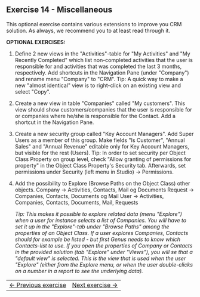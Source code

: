 ## Exercise 14 - Miscellaneous

This optional exercise contains various extensions to improve you CRM solution. As always, we recommend you to at least read through it.

**OPTIONAL EXERCISES:**

1. Define 2 new views in the "Activities"-table for "My Activities" and "My Recently Completed" which list non-completed activities that the user is responsible for and activities that was completed the last 3 months, respectively. Add shortcuts in the Navigation Pane (under "Company") and rename menu "Company" to "CRM".
   Tip: A quick way to make a new "almost identical" view is to right-click on an existing view and select "Copy".

2. Create a new view in table "Companies" called "My customers". This view should show customers/companies that the user is responsible for or companies where he/she is responsible for the Contact. Add a shortcut in the Navigation Pane.

3. Create a new security group called "Key Account Managers". Add Super Users as a member of this group. Make fields "Is Customer", "Annual Sales" and "Annual Revenue" editable only for Key Account Managers, but visible for the rest (Users).
   Tip: In order to set security per Object Class Property on group level, check "Allow granting of permissions for property" in the Object Class Property's Security tab. Afterwards, set permissions under Security (left menu in Studio) -> Permissions.

4. Add the possibility to Explore (Browse Paths on the Object Class) other objects.
   Company -> Activities, Contacts, Mail og Documents
   Request -> Companies, Contacts, Documents og Mail
   User -> Activities, Companies, Contacts, Documents, Mail, Requests

   *Tip: This makes it possible to explore related data (menu "Explore") when a user for instance selects a list of Companies. You will have to set it up in the "Explore"-tab under "Browse Paths" among the properties of an Object Class. If a user explores Companies, Contacts should for example be listed - but first Genus needs to know which Contacts-list to use. If you open the properties of Company or Contacts in the provided solution (tab "Explore" under "Views"), you will se that a "default view" is selected. This is the view that is used when the user "Explore" (either from the Explore menu, or when the user double-clicks on a number in a report to see the underlying data).* 


<table>
   <tr><td><a href="exercise-13.md"><- Previous exercise</a></td><td align="right"><a href="exercise-15.md">Next exercise -></a></td></tr>
</table>
